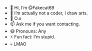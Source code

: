 - 👋 Hi, I’m @Fakecat69
- 👀 I’m actually not a coder, I draw arts.
- 🌱 O.o
- 📫 Ask me if you want contacting.
- 😄 Pronouns: Any
- ⚡ Fun fact: I'm stupid.
- 💀 LMAO

